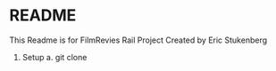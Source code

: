 # README

This Readme is for FilmRevies Rail Project
Created by Eric Stukenberg

1. Setup
    a. git clone 
